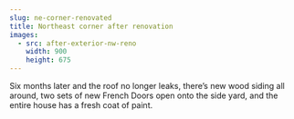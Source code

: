 ```yaml
---
slug: ne-corner-renovated
title: Northeast corner after renovation
images:
  - src: after-exterior-nw-reno
    width: 900
    height: 675
---
```

Six months later and the roof no longer leaks, there’s new wood siding all around, two sets of new French Doors open onto the side yard, and the entire house has a fresh coat of paint.